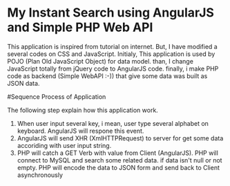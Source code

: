 My Instant Search using AngularJS and Simple PHP Web API 
=====================

This application is inspired from tutorial on internet. But, I have modified a several codes on CSS and JavaScript. Initialy, This application is used by POJO (Plan Old JavaScript Object) for data model. than, I change JavaScript totally from jQuery code to AngularJS code. finally, i make PHP code as backend (Simple WebAPI :-)) that give some data was built as JSON data.     

#Sequence Process of Application 

The following step explain how this application work.

1. When user input several key, i mean, user type several alphabet on keyboard. AngularJS will respone this event.
2. AngularJS will send XHR (XmlHTTPRequest) to server for get some data accoriding with user input string.
3. PHP will catch a GET Verb with value from Client (AngularJS). PHP will connect to MySQL and search some related data. if data isn't null or not empty. PHP will encode the data to JSON form and send back to Client asynchronously 


